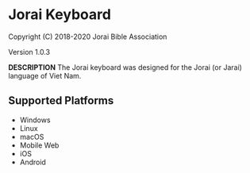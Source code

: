 Jorai Keyboard
=====================

Copyright (C) 2018-2020 Jorai Bible Association

Version 1.0.3

__DESCRIPTION__
The Jorai keyboard was designed for the Jorai (or Jarai) language of Viet Nam.

Supported Platforms
-------------------
 * Windows
 * Linux
 * macOS
 * Mobile Web
 * iOS
 * Android

 